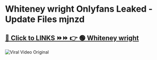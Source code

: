 
 # Whiteney wright Onlyfans Leaked - Update Files mjnzd

## <h2><a href="https://clipsfans.com/Whiteney_wright&ref=git">🔗 Click to LINKS ⏩⏩ 👉 🟢 Whiteney wright </a></h2>

<a href="https://clipsfans.com/Whiteney_wright&ref=git" rel="nofollow" data-target="animated-image.originalLink"><img src="https://i.ibb.co.com/xMMVF88/686577567.gif" alt="Viral Video Original" style="max-width: 100%; display: inline-block;" data-target="animated-image.originalImage"></a>

